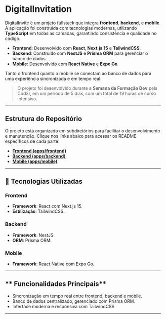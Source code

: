 
# **DigitalInvitation**  

DigitalInvite é um projeto fullstack que integra **frontend**, **backend**, e **mobile**. A aplicação foi construída com tecnologias modernas, utilizando **TypeScript** em todas as camadas, garantindo consistência e qualidade no código.  

- **Frontend**: Desenvolvido com **React**, **Next.js 15** e **TailwindCSS**.  
- **Backend**: Construído com **NestJS** e **Prisma ORM** para gerenciar o banco de dados.  
- **Mobile**: Desenvolvido com **React Native** e **Expo Go**.  

Tanto o frontend quanto o mobile se conectam ao banco de dados para uma experiência sincronizada e em tempo real.  

> O projeto foi desenvolvido durante a **Semana da Formação Dev** pela Cod3r, em um período de 5 dias, com um total de 19 horas de curso intensivo.  

---

## **Estrutura do Repositório**  

O projeto está organizado em subdiretórios para facilitar o desenvolvimento e manutenção. Clique nos links abaixo para acessar os README específicos de cada parte:  

- **[Frontend (apps/frontend)](./apps/frontend/README.md)**  
- **[Backend (apps/backend)](./apps/backend/README.md)**  
- **[Mobile (apps/mobile)](./apps/mobile/README.md)**  

---

## **🚀 Tecnologias Utilizadas**  

### **Frontend**  
- **Framework**: React com Next.js 15.  
- **Estilização**: TailwindCSS.  

### **Backend**  
- **Framework**: NestJS.  
- **ORM**: Prisma ORM.  

### **Mobile**  
- **Framework**: React Native com Expo Go.  

---

## ** Funcionalidades Principais**  

- Sincronização em tempo real entre frontend, backend e mobile.  
- Banco de dados centralizado, gerenciado com Prisma ORM.  
- Interface moderna e responsiva com TailwindCSS.  

---
